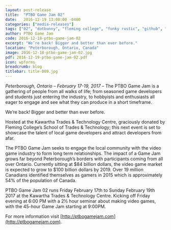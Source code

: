 ```yaml
---
layout: post-release
title:  "PTBO Game Jam 02"
date:   2016-12-19 13:00:00 -0400
categories: ["media-releases"]
tags: ["02", "dotbunny", "fleming college", "funky rustic", "github", "ibm", "ptac", "rickys", "acorn30", "aramark", "audiokinetic", "peterborough cfdc", "gotta havva pizza", "inxile entertainment", "kawartha lakes cfdc", "liftlock studios", "pagefolio", "unity"]
author: PTBO Game Jam
code: 2016-12-18-ptbo-game-jam-02
excerpt: "We’re back! Bigger and better than ever before."
location: "Peterborough, Ontario, Canada"
image: 2016-12-18-ptbo-game-jam-02.jpg
pdf: 2016-12-19-ptbo-game-jam-02.pdf
icon: wpforms
breadcrumb: blog
titlebar: title-009.jpg
---
```

_Peterborough, Ontario – February 17-19, 2017_ – The PTBO Game Jam is a gathering of people from all walks of life; from seasoned game developers and students just entering the industry, to hobbyists and enthusiasts all eager to engage and see what they can produce in a short timeframe.

We’re back! Bigger and better than ever before.

Hosted at the Kawartha Trades & Technology Centre, graciously donated by Fleming College’s School of Trades & Technology; this next event is set to showcase the talent of local game developers and attract developers from afar.

The PTBO Game Jam seeks to engage the local community with the video game industry to form long term relationships. The impact of a Game Jam grows far beyond Peterborough’s borders with participants coming from all over Ontario. Currently sitting at $84 billion dollars, the video game market is expected to grow to $100 billion dollars by 2019. Over 19 million Canadians identified themselves as gamers in 2015 which is approximately 54% of the population of Canada.

PTBO Game Jam 02 runs Friday February 17th to Sunday February 19th 2017 at the Kawartha Trades & Technology Centre. Kicking off Friday evening at 6:00 PM with a 2½ hour seminar about making video games, with the 45-hour Game Jam starting at 9:00PM.

For more information visit [http://ptbogamejam.com](http://ptbogamejam.com).
